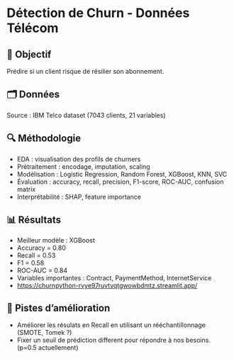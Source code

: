 # Détection de Churn - Données Télécom

## 🎯 Objectif
Prédire si un client risque de résilier son abonnement.

## 🗂️ Données
Source : IBM Telco dataset (7043 clients, 21 variables)

## 🔍 Méthodologie
- EDA : visualisation des profils de churners
- Prétraitement : encodage, imputation, scaling
- Modélisation : Logistic Regression, Random Forest, XGBoost, KNN, SVC
- Évaluation : accuracy, recall, precision, F1-score, ROC-AUC, confusion matrix
- Interprétabilité : SHAP, feature importance

## 📊 Résultats
- Meilleur modèle : XGBoost
- Accuracy = 0.80
- Recall = 0.53
- F1 = 0.58
- ROC-AUC = 0.84
- Variables importantes : Contract, PaymentMethod, InternetService
- https://churnpython-rvye97ruvtvqtgwowbdmtz.streamlit.app/

## 🧠 Pistes d’amélioration
- Améliorer les résulats en Recall en utilisant un rééchantillonnage (SMOTE, Tomek ?)
- Fixer un seuil de prédiction different pour répondre à nos besoins. (p=0.5 actuellement)
